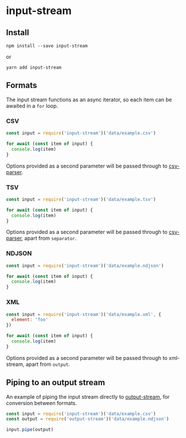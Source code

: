# input-stream

## Install

`npm install --save input-stream`

or

`yarn add input-stream`

## Formats

The input stream functions as an async iterator, so each item can be awaited in a `for` loop.

### CSV

```js
const input = require('input-stream')('data/example.csv')

for await (const item of input) {
  console.log(item)
}
```

Options provided as a second parameter will be passed through to [csv-parser](https://www.npmjs.com/package/csv-parser).

### TSV

```js
const input = require('input-stream')('data/example.tsv')

for await (const item of input) {
  console.log(item)
}
```

Options provided as a second parameter will be passed through to [csv-parser](https://www.npmjs.com/package/csv-parser), apart from `separator`.

### NDJSON

```js
const input = require('input-stream')('data/example.ndjson')

for await (const item of input) {
  console.log(item)
}
```

### XML

```js
const input = require('input-stream')('data/example.xml', {
  element: 'foo'
})

for await (const item of input) {
  console.log(item)
}
```

Options provided as a second parameter will be passed through to xml-stream, apart from `output`.


## Piping to an output stream

An example of piping the input stream directly to [output-stream](https://www.npmjs.com/package/output-stream), for conversion between formats.

```js
const input = require('input-stream')('data/example.csv')
const output = require('output-stream')('data/example.ndjson')

input.pipe(output)
```
